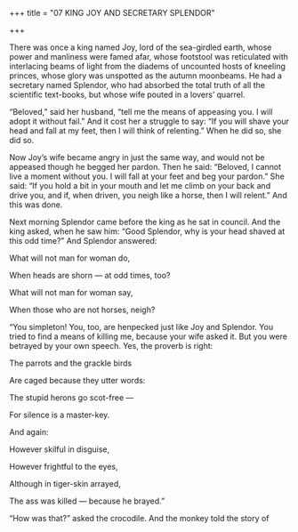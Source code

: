 +++
title = "07 KING JOY AND SECRETARY SPLENDOR"

+++

There was once a king named Joy, lord of the sea-girdled earth, whose power and manliness were famed afar, whose footstool was reticulated with interlacing beams of light from the diadems of uncounted hosts of kneeling princes, whose glory was unspotted as the autumn moonbeams. He had a secretary named Splendor, who had absorbed the total truth of all the scientific text-books, but whose wife pouted in a lovers’ quarrel.

“Beloved,” said her husband, “tell me the means of appeasing you. I will adopt it without fail.” And it cost her a struggle to say: “If you will shave your head and fall at my feet, then I will think of relenting.” When he did so, she did so.

Now Joy’s wife became angry in just the same way, and would not be appeased though he begged her pardon. Then he said: “Beloved, I cannot live a moment without you. I will fall at your feet and beg your pardon.” She said: “If you hold a bit in your mouth and let me climb on your back and drive you, and if, when driven, you neigh like a horse, then I will relent.” And this was done.

Next morning Splendor came before the king as he sat in council. And the king asked, when he saw him: “Good Splendor, why is your head shaved at this odd time?” And Splendor answered:

What will not man for woman do,

When heads are shorn — at odd times, too?

What will not man for woman say,

When those who are not horses, neigh?

“You simpleton\! You, too, are henpecked just like Joy and Splendor. You tried to find a means of killing me, because your wife asked it. But you were betrayed by your own speech. Yes, the proverb is right:

The parrots and the grackle birds

Are caged because they utter words:

The stupid herons go scot-free —

For silence is a master-key.

And again:

However skilful in disguise,

However frightful to the eyes,

Although in tiger-skin arrayed,

The ass was killed — because he brayed.”

“How was that?” asked the crocodile. And the monkey told the story of
